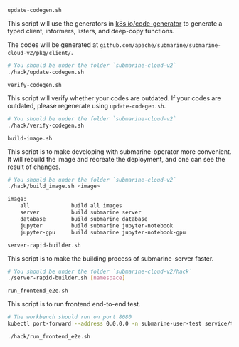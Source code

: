 <!---
  Licensed under the Apache License, Version 2.0 (the "License");
  you may not use this file except in compliance with the License.
  You may obtain a copy of the License at

   http://www.apache.org/licenses/LICENSE-2.0

  Unless required by applicable law or agreed to in writing, software
  distributed under the License is distributed on an "AS IS" BASIS,
  WITHOUT WARRANTIES OR CONDITIONS OF ANY KIND, either express or implied.
  See the License for the specific language governing permissions and
  limitations under the License. See accompanying LICENSE file.
-->

`update-codegen.sh`

This script will use the generators in [k8s.io/code-generator](https://github.com/kubernetes/code-generator) to generate a typed client, informers, listers, and deep-copy functions.

The codes will be generated at `github.com/apache/submarine/submarine-cloud-v2/pkg/client/`.

```bash
# You should be under the folder `submarine-cloud-v2`
./hack/update-codegen.sh
```

`verify-codegen.sh`

This script will verify whether your codes are outdated. If your codes are outdated, please regenerate using `update-codegen.sh`.

```bash
# You should be under the folder `submarine-cloud-v2`
./hack/verify-codegen.sh
```

`build-image.sh`

This script is to make developing with submarine-operator more convenient. It will rebuild the image and recreate the deployment, and one can see the result of changes.

```bash
# You should be under the folder `submarine-cloud-v2`
./hack/build_image.sh <image>

image:
    all             build all images
    server          build submarine server
    database        build submarine database
    jupyter         build submarine jupyter-notebook
    jupyter-gpu     build submarine jupyter-notebook-gpu
```

`server-rapid-builder.sh`

This script is to make the building process of submarine-server faster.

```bash
# You should be under the folder `submarine-cloud-v2/hack`
./server-rapid-builder.sh [namespace]
```

`run_frontend_e2e.sh`

This script is to run frontend end-to-end test. 

```bash
# The workbench should run on port 8080
kubectl port-forward --address 0.0.0.0 -n submarine-user-test service/traefik 8080:80

./hack/run_frontend_e2e.sh
```

